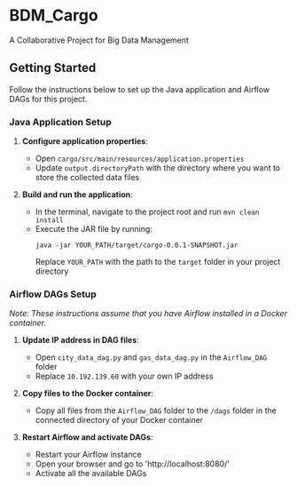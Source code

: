 # BDM_Cargo
A Collaborative Project for Big Data Management

## Getting Started
Follow the instructions below to set up the Java application and Airflow DAGs for this project.

### Java Application Setup
1. **Configure application properties**:
    - Open `cargo/src/main/resources/application.properties`
    - Update `output.directoryPath` with the directory where you want to store the collected data files

2. **Build and run the application**:
    - In the terminal, navigate to the project root and run `mvn clean install`
    - Execute the JAR file by running:
      ```
      java -jar YOUR_PATH/target/cargo-0.0.1-SNAPSHOT.jar
      ```
      Replace `YOUR_PATH` with the path to the `target` folder in your project directory

### Airflow DAGs Setup
*Note: These instructions assume that you have Airflow installed in a Docker container.*

1. **Update IP address in DAG files**:
    - Open `city_data_dag.py` and `gas_data_dag.py` in the `Airflow_DAG` folder
    - Replace `10.192.139.60` with your own IP address

2. **Copy files to the Docker container**:
    - Copy all files from the `Airflow_DAG` folder to the `/dags` folder in the connected directory of your Docker container

3. **Restart Airflow and activate DAGs**:
    - Restart your Airflow instance
    - Open your browser and go to 'http://localhost:8080/'
    - Activate all the available DAGs
